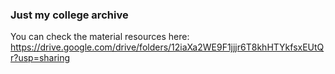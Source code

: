 ### Just my college archive
You can check the material resources here: https://drive.google.com/drive/folders/12iaXa2WE9F1jjjr6T8khHTYkfsxEUtQr?usp=sharing
